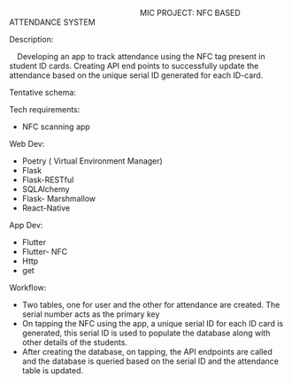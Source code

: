 `                                 `MIC PROJECT: NFC BASED ATTENDANCE SYSTEM 


Description: 

`  `Developing an app to track attendance using the NFC tag present in student ID cards.  Creating API end points to successfully update the attendance based on the unique serial ID generated for each ID-card. 

Tentative schema: 



Tech requirements:   

- NFC scanning app

Web Dev:

- Poetry ( Virtual Environment Manager)
- Flask
- Flask-RESTful
- SQLAlchemy
- Flask- Marshmallow 
- React-Native

App Dev:

- Flutter 
- Flutter- NFC
- Http
- get

Workflow: 

- Two tables, one for user and the other for attendance are created. The serial number acts as the primary key
- On tapping the NFC using the app, a unique serial ID for each ID card is generated, this serial ID is used to populate the database along with other details of the students.
- After creating the database, on tapping, the  API endpoints are called and the database is queried based on the serial ID and the attendance table is updated.

